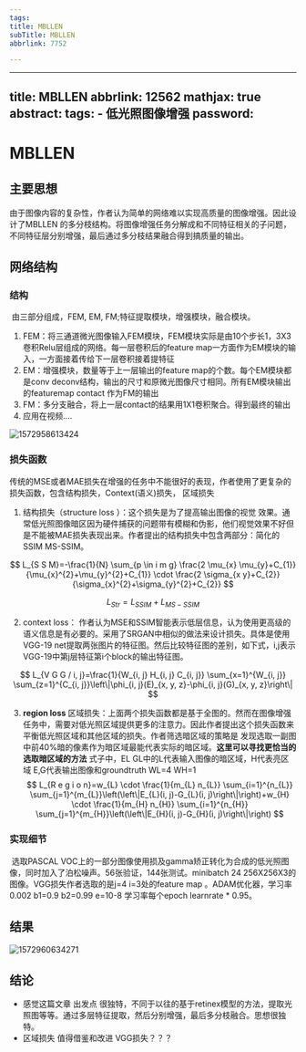 ```yaml
---
tags:
title: MBLLEN
subTitle: MBLLEN
abbrlink: 7752

---
```

---
title: MBLLEN
abbrlink: 12562
mathjax: true
abstract:
tags:
	- 低光照图像增强
password:
---

<!--more-->

# MBLLEN

## 主要思想

​		由于图像内容的复杂性，作者认为简单的网络难以实现高质量的图像增强。因此设计了MBLLEN 的多分枝结构。将图像增强任务分解成和不同特征相关的子问题，不同特征层分别增强，最后通过多分枝结果融合得到搞质量的输出。



## 网络结构

### 结构

​		由三部分组成，FEM, EM, FM;特征提取模块，增强模块，融合模块。

1. FEM：将三通道微光图像输入FEM模块，FEM模块实际是由10个步长1，3X3卷积Relu层组成的网络。每一层卷积后的feature map一方面作为EM模块的输入，一方面接着传给下一层卷积接着提特征
2. EM：增强模块，数量等于上一层输出的feature map的个数。每个EM模块都是conv deconv结构，输出的尺寸和原微光图像尺寸相同。所有EM模块输出的featuremap contact 作为FM的输出
3. FM：多分支融合，将上一层contact的结果用1X1卷积聚合。得到最终的输出
4. 应用在视频....

![1572958613424](https://cdn.jsdelivr.net/gh/changruowang/cloudimg/img/20210508212135.png)

### 损失函数

​		传统的MSE或者MAE损失在增强的任务中不能很好的表现，作者使用了更复杂的损失函数，包含结构损失，Context(语义)损失， 区域损失

1. 结构损失（structure loss ）：这个损失是为了提高输出图像的视觉 效果。通常低光照图像暗区因为硬件捕获的问题带有模糊和伪影，他们视觉效果不好但是不能被MAE损失表现出来。作者提出的结构损失中包含两部分：简化的SSIM MS-SSIM。

$$
L_{S S M}=-\frac{1}{N} \sum_{p \in i m g} \frac{2 \mu_{x} \mu_{y}+C_{1}}{\mu_{x}^{2}+\mu_{y}^{2}+C_{1}} \cdot \frac{2 \sigma_{x y}+C_{2}}{\sigma_{x}^{2}+\sigma_{y}^{2}+C_{2}}
$$

$$
L_{S t r}=L_{S S I M}+L_{M S-S S I M}
$$

2. context loss： 作者认为MSE和SSIM智能表示低层信息，认为使用更高级的语义信息是有必要的。采用了SRGAN中相似的做法来设计损失。具体是使用VGG-19 net提取两张图片的特征图。然后比较特征图的差别，如下式，i,j表示VGG-19中第j层特征第i个block的输出特征图。

$$
L_{V G G / i, j}=\frac{1}{W_{i, j} H_{i, j} C_{i, j}} \sum_{x=1}^{W_{i, j}} \sum_{z=1}^{C_{i, j}}\left\|\phi_{i, j}(E)_{x, y, z}-\phi_{i, j}(G)_{x, y, z}\right\|
$$

3. **region loss**  区域损失：上面两个损失函数都是基于全图的。然而在图像增强任务中，需要对低光照区域提供更多的注意力。因此作者提出这个损失函数来平衡低光照区域和其他区域的损失。作者筛选暗区域的策略是 发现选取一副图中前40%暗的像素作为暗区域最能代表实际的暗区域。**这里可以寻找更恰当的选取暗区域的方法**  式子中，EL GL中的L代表输入图像的暗区域，H代表亮区域  E,G代表输出图像和groundtruth    WL=4  WH=1
   $$
   L_{R e g i o n}=w_{L} \cdot \frac{1}{m_{L} n_{L}} \sum_{i=1}^{n_{L}} \sum_{j=1}^{m_{L}}\left(\left\|E_{L}(i, j)-G_{L}(i, j)\right\|\right)+w_{H} \cdot \frac{1}{m_{H} n_{H}} \sum_{i=1}^{n_{H}} \sum_{j=1}^{m_{H}}\left(\left\|E_{H}(i, j)-G_{H}(i, j)\right\|\right)
   $$

### 实现细节

​		选取PASCAL VOC上的一部分图像使用损及gamma矫正转化为合成的低光照图像，同时加入了泊松噪声。56张验证，144张测试。minibatch 24  256X256X3的图像。VGG损失作者选取的是j=4 i=3处的feature map 。ADAM优化器，学习率0.002 b1=0.9 b2=0.99 e=10-8  学习率每个epoch learnrate * 0.95。

## 结果

![1572960634271](https://cdn.jsdelivr.net/gh/changruowang/cloudimg/img/20210508212143.png)



## 结论

* 感觉这篇文章 出发点 很独特，不同于以往的基于retinex模型的方法，提取光照图等等。通过多层特征提取，然后分别增强，最后多分枝融合。思想很独特。
* 区域损失 值得借鉴和改进     VGG损失？？？ 



